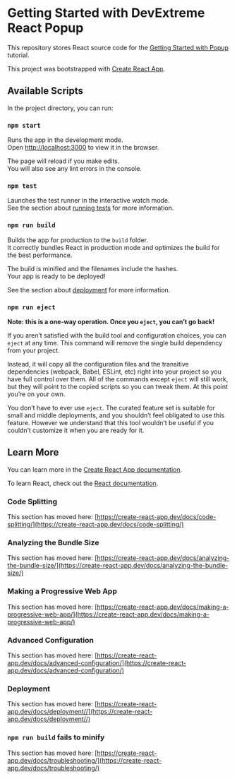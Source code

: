 # Getting Started with DevExtreme React Popup

This repository stores React source code for the [Getting Started with Popup](https://js.devexpress.com/Documentation/Guide/UI_Components/Popup/Getting_Started_with_Popup/) tutorial.

This project was bootstrapped with [Create React App](https://github.com/facebook/create-react-app).

## Available Scripts

In the project directory, you can run:

### `npm start`

Runs the app in the development mode.\
Open [http://localhost:3000](http://localhost:3000) to view it in the browser.

The page will reload if you make edits.\
You will also see any lint errors in the console.

### `npm test`

Launches the test runner in the interactive watch mode.\
See the section about [running tests](https://create-react-app.dev/docs/running-tests/) for more information.

### `npm run build`

Builds the app for production to the `build` folder.\
It correctly bundles React in production mode and optimizes the build for the best performance.

The build is minified and the filenames include the hashes.\
Your app is ready to be deployed!

See the section about [deployment](https://create-react-app.dev/docs/deployment//) for more information.

### `npm run eject`

**Note: this is a one-way operation. Once you `eject`, you can’t go back!**

If you aren’t satisfied with the build tool and configuration choices, you can `eject` at any time. This command will remove the single build dependency from your project.

Instead, it will copy all the configuration files and the transitive dependencies (webpack, Babel, ESLint, etc) right into your project so you have full control over them. All of the commands except `eject` will still work, but they will point to the copied scripts so you can tweak them. At this point you’re on your own.

You don’t have to ever use `eject`. The curated feature set is suitable for small and middle deployments, and you shouldn’t feel obligated to use this feature. However we understand that this tool wouldn’t be useful if you couldn’t customize it when you are ready for it.

## Learn More

You can learn more in the [Create React App documentation](https://create-react-app.dev/docs/getting-started/).

To learn React, check out the [React documentation](https://reactjs.org/).

### Code Splitting

This section has moved here: [https://create-react-app.dev/docs/code-splitting/](https://create-react-app.dev/docs/code-splitting/)

### Analyzing the Bundle Size

This section has moved here: [https://create-react-app.dev/docs/analyzing-the-bundle-size/](https://create-react-app.dev/docs/analyzing-the-bundle-size/)

### Making a Progressive Web App

This section has moved here: [https://create-react-app.dev/docs/making-a-progressive-web-app/](https://create-react-app.dev/docs/making-a-progressive-web-app/)

### Advanced Configuration

This section has moved here: [https://create-react-app.dev/docs/advanced-configuration/](https://create-react-app.dev/docs/advanced-configuration/)

### Deployment

This section has moved here: [https://create-react-app.dev/docs/deployment//](https://create-react-app.dev/docs/deployment//)

### `npm run build` fails to minify

This section has moved here: [https://create-react-app.dev/docs/troubleshooting/](https://create-react-app.dev/docs/troubleshooting/)
